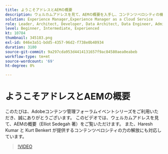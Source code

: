 ```yaml
---
title: ようこそアドレスとAEMの概要
description: ウェルカムアドレスを見て、AEMの概要を入手し、コンテンツベロシティの機能のロック解除について説明します。
solution: Experience Manager,Experience Manager as a Cloud Service
role: Leader, Architect, Developer, Data Architect, Data Engineer, Admin, User
level: Beginner, Intermediate, Experienced
kt: 10784
thumbnail: 345183.png
exl-id: 046e3a51-bdd5-4357-96d2-f738e0b40934
duration: 3180
source-git-commit: 9a297cda953d4414131657f9ac84580aea0eabeb
workflow-type: tm+mt
source-wordcount: '69'
ht-degree: 0%

---
```


# ようこそアドレスとAEMの概要

このたびは、Adobeコンテンツ管理フォーラムイベントシリーズをご利用いただき、誠にありがとうございます。 このビデオでは、ウェルカムアドレスを見て、AEMの概要（Elliot Sedegah 著）をご覧いただけます。 また、Haresh Kumar と Kurt Benkert が提供するコンテンツベロシティの力の解放にも対応しています。

>[!VIDEO](https://video.tv.adobe.com/v/345183/?quality=12&learn=on)
